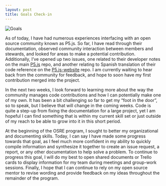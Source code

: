 ```yaml
---
layout: post
title: Goals Check-in
---
```


![ Goals ](https://images.unsplash.com/photo-1610540604745-3e96fba9ccef?ixlib=rb-4.0.3&ixid=M3wxMjA3fDB8MHxwaG90by1wYWdlfHx8fGVufDB8fHx8fA%3D%3D&auto=format&fit=crop&w=1470&q=80)

  As of today, I have had numerous experiences interfacing with an open source community known as P5.js. So far, I have read through their documentation, observed community interaction between members and stewards, and looked for areas to make a potential contribution. Additionally, I’ve opened up two issues, one related to their developer notes on the main [P5.js](https://github.com/processing/p5.js) repo, and another relating to Spanish translation of their code reference on the [P5.js-website](https://github.com/processing/p5.js-website) repo. I am currently waiting to hear back from the community for feedback, and hope to soon have my first contribution merged into the project.

  In the next two weeks, I look forward to learning more about the way the community manages code contributions and how I can potentially make one of my own. It has been a bit challenging so far to get my “foot in the door”, so to speak, but I believe that will change in  the coming weeks. Code is quite a step-up from fixing the documentation for a large project, yet I am hopeful I can find something that is within my current skill set or just outside of my reach to be able to grow into it in this short period.
  
  At the beginning of the OSRE program, I sought to better my organizational and documenting skills. Today, I can say I have made some progress towards that goal, as I feel much more confident in my ability to quickly compile information and synthesize it together to create an issue request, a report, or any other documentation to help solve a problem. To continue to progress this goal, I will do my best to open shared documents or Trello cards to display information for my team during meetings and group-work sessions. Finally, I hope that I can continue to rely on my open source mentor to revise wording and provide feedback on my ideas throughout the remainder of the program.

